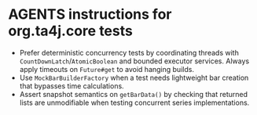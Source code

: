 # AGENTS instructions for org.ta4j.core tests

- Prefer deterministic concurrency tests by coordinating threads with `CountDownLatch`/`AtomicBoolean` and bounded executor services. Always apply timeouts on `Future#get` to avoid hanging builds.
- Use `MockBarBuilderFactory` when a test needs lightweight bar creation that bypasses time calculations.
- Assert snapshot semantics on `getBarData()` by checking that returned lists are unmodifiable when testing concurrent series implementations.
